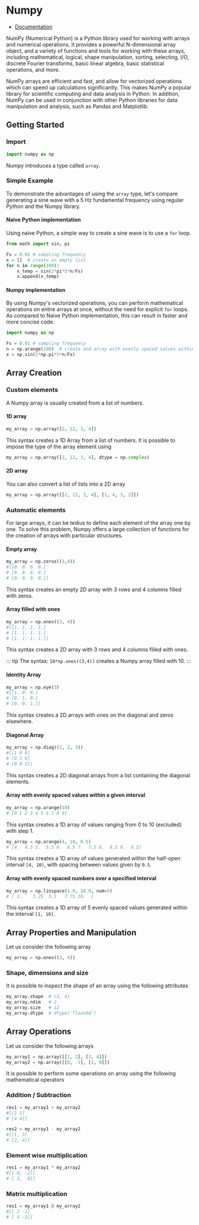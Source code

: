 # Numpy

* [Documentation](https://numpy.org/doc/stable/reference/index.html)


NumPy (Numerical Python) is a Python library used for working with arrays and numerical operations. It provides a powerful N-dimensional array object, and a variety of functions and tools for working with these arrays, including mathematical, logical, shape manipulation, sorting, selecting, I/O, discrete Fourier transforms, basic linear algebra, basic statistical operations, and more.

NumPy arrays are efficient and fast, and allow for vectorized operations which can speed up calculations significantly. This makes NumPy a popular library for scientific computing and data analysis in Python. In addition, NumPy can be used in conjunction with other Python libraries for data manipulation and analysis, such as Pandas and Matplotlib.


## Getting Started

### Import

```python 
import numpy as np
```

Numpy introduces a type called `array`.

### Simple Example 

To demonstrate the advantages of using the `array` type, let's compare generating a sine wave with a 5 Hz fundamental frequency using regular Python and the Numpy library.

#### Naive Python implementation

Using naive Python, a simple way to create a sine wave is to use a `for` loop.

```python 
from math import sin, pi

Fs = 0.01 # sampling frequency
x = []  # create an empty list
for n in range(100):
    x_temp = sin(2*pi*5*n/Fs)
    x.append(x_temp)
```

#### Numpy implementation

By using Numpy's vectorized operations, you can perform mathematical operations on entire arrays at once, without the need for explicit `for` loops. As compared to Naive Python implementation, this can result in faster and more concise code.


```python 
import numpy as np

Fs = 0.01 # sampling frequency
n = np.arange(100)  # create and array with evenly spaced values within [0, 100) with step 1
x = np.sin(2*np.pi*5*n/Fs)
```

## Array Creation

### Custom elements

A Numpy array is usually created from a list of numbers.

#### 1D array

```python 
my_array = np.array([2, 12, 3, 4])
```

This syntax creates a 1D Array from a list of numbers. It is possible to impose the type of the array element using 

```python 
my_array = np.array([2, 12, 3, 4], dtype = np.complex)
```

#### 2D array

You can also convert a list of lists into a 2D array

```python 
my_array = np.array([[2, 12, 3, 4], [1, 4, 3, 2]])
```


### Automatic elements

For large arrays, it can be tedius to define each element of the array one by one. To solve this problem, Numpy offers a large collection of functions for the creation of arrays with particular structures.

#### Empty array

```python 
my_array = np.zeros((3,4))
#[[0. 0. 0. 0.]
# [0. 0. 0. 0.]
# [0. 0. 0. 0.]]
```

This syntax creates an empty 2D array with 3 rows and 4 columns filled with zeros.

#### Array filled with ones

```python 
my_array = np.ones((3, 4))
#[[1. 1. 1. 1.]
# [1. 1. 1. 1.]
# [1. 1. 1. 1.]]
```

This syntax creates a 2D array with 3 rows and 4 columns filled with ones.

::: tip
The syntax: `10*np.ones((3,4))` creates a Numpy array filled with 10.
:::


#### Identity Array 

```python 
my_array = np.eye(3)
#[[1. 0. 0.]
# [0. 1. 0.]
# [0. 0. 1.]]
```

This syntax creates a 2D arrays with ones on the diagonal and zeros elsewhere.

#### Diagonal Array

```python 
my_array = np.diag((1, 2, 3))
#[[1 0 0]
# [0 2 0]
# [0 0 3]]
```

This syntax creates a 2D diagonal arrays from a list containing the diagonal elements.


#### Array with evenly spaced values within a given interval

```python 
my_array = np.arange(10)
# [0 1 2 3 4 5 6 7 8 9]
```

This syntax creates a 1D array of values ranging from 0 to 10 (excluded) with step 1.

```python 
my_array = np.arange(4, 10, 0.5)
# [4.  4.5 5.  5.5 6.  6.5 7.  7.5 8.  8.5 9.  9.5]
```

This syntax creates a 1D array of values generated within the half-open interval `[4, 10)`, with spacing between values given by `0.5`.

#### Array with evenly spaced numbers over a specified interval

```python 
my_array = np.linspace(1.0, 10.0, num=5)
# [ 1.    3.25  5.5   7.75 10.  ]
```

This syntax creates a 1D array of 5 evenly spaced values generated within the interval `[1, 10]`. 

## Array Properties and Manipulation

Let us consider the following array 

```python 
my_array = np.ones((3, 4))
```

### Shape, dimensions and size

It is possible to inspect the shape of an array using the following attributes

```python
my_array.shape  # (3, 4)
my_array.ndim   # 2
my_array.size   # 12
my_array.dtype  # dtype('float64')
```

## Array Operations

Let us consider the following arrays 

```python 
my_array1 = np.array([[1, 2], [3, 4]])
my_array2 = np.array([[0, -1], [1, 0]])
```

It is possible to perform some operations on array using the following mathematical operators

### Addition / Subtraction 

```python 
res1 = my_array1 + my_array2  
#[[1 1]
# [4 4]]

res2 = my_array1 - my_array2 
#[[1, 3] 
# [2, 4]]
```

### Element wise multiplication

```python 
res1 = my_array1 * my_array2  
#[[ 0, -2]]
# [ 3,  0]]
```

### Matrix multiplication

```python 
res1 = my_array1 @ my_array2  
#[[ 2 -1]
# [ 4 -3]]
```